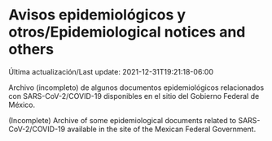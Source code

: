 # Avisos epidemiológicos y otros/Epidemiological notices and others

Última actualización/Last update: 2021-12-31T19:21:18-06:00

Archivo (incompleto) de algunos documentos epidemiológicos relacionados con SARS-CoV-2/COVID-19 disponibles en el sitio del Gobierno Federal de México.

(Incomplete) Archive of some epidemiological documents related to SARS-CoV-2/COVID-19 available in the site of the Mexican Federal Government.
